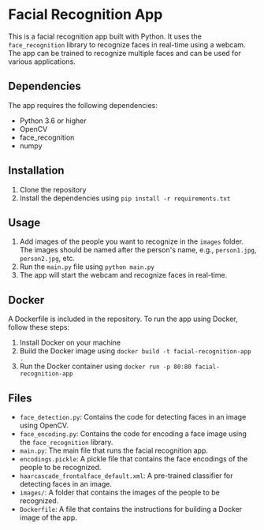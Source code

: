 # Facial Recognition App

This is a facial recognition app built with Python. It uses the `face_recognition` library to recognize faces in real-time using a webcam. The app can be trained to recognize multiple faces and can be used for various applications.

## Dependencies

The app requires the following dependencies:

- Python 3.6 or higher
- OpenCV
- face_recognition
- numpy

## Installation

1. Clone the repository
2. Install the dependencies using `pip install -r requirements.txt`

## Usage

1. Add images of the people you want to recognize in the `images` folder. The images should be named after the person's name, e.g., `person1.jpg`, `person2.jpg`, etc.
2. Run the `main.py` file using `python main.py`
3. The app will start the webcam and recognize faces in real-time.

## Docker

A Dockerfile is included in the repository. To run the app using Docker, follow these steps:

1. Install Docker on your machine
2. Build the Docker image using `docker build -t facial-recognition-app .`
3. Run the Docker container using `docker run -p 80:80 facial-recognition-app`

## Files

- `face_detection.py`: Contains the code for detecting faces in an image using OpenCV.
- `face_encoding.py`: Contains the code for encoding a face image using the `face_recognition` library.
- `main.py`: The main file that runs the facial recognition app.
- `encodings.pickle`: A pickle file that contains the face encodings of the people to be recognized.
- `haarcascade_frontalface_default.xml`: A pre-trained classifier for detecting faces in an image.
- `images/`: A folder that contains the images of the people to be recognized.
- `Dockerfile`: A file that contains the instructions for building a Docker image of the app.
